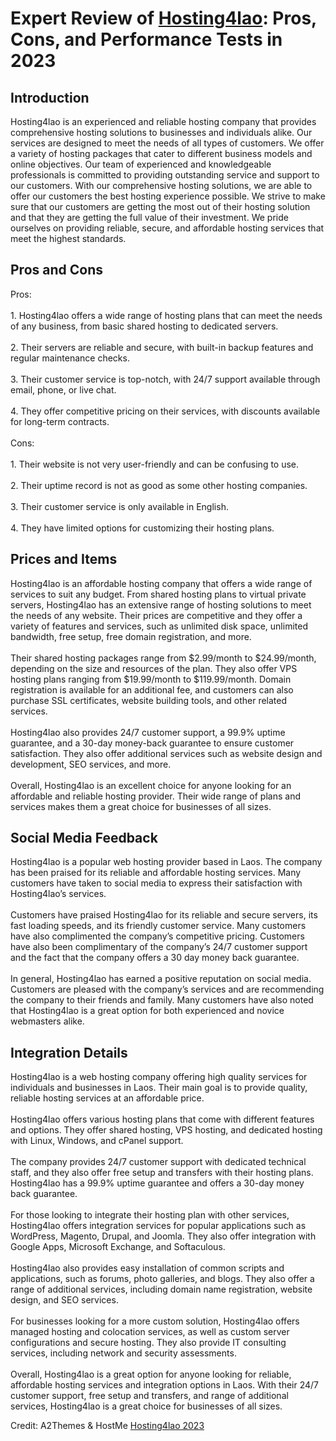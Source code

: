 <h1>Expert Review of <a href="https://a2themes.com/hosting4lao-reviews">Hosting4lao</a>: Pros, Cons, and Performance Tests in 2023</h1>
<h2>Introduction</h2>
Hosting4lao is an experienced and reliable hosting company that provides comprehensive hosting solutions to businesses and individuals alike. Our services are designed to meet the needs of all types of customers. We offer a variety of hosting packages that cater to different business models and online objectives. Our team of experienced and knowledgeable professionals is committed to providing outstanding service and support to our customers. With our comprehensive hosting solutions, we are able to offer our customers the best hosting experience possible. We strive to make sure that our customers are getting the most out of their hosting solution and that they are getting the full value of their investment. We pride ourselves on providing reliable, secure, and affordable hosting services that meet the highest standards.
<h2>Pros and Cons</h2>
Pros:<br><br>1. Hosting4lao offers a wide range of hosting plans that can meet the needs of any business, from basic shared hosting to dedicated servers.<br><br>2. Their servers are reliable and secure, with built-in backup features and regular maintenance checks.<br><br>3. Their customer service is top-notch, with 24/7 support available through email, phone, or live chat.<br><br>4. They offer competitive pricing on their services, with discounts available for long-term contracts.<br><br>Cons:<br><br>1. Their website is not very user-friendly and can be confusing to use.<br><br>2. Their uptime record is not as good as some other hosting companies.<br><br>3. Their customer service is only available in English.<br><br>4. They have limited options for customizing their hosting plans.
<h2>Prices and Items</h2>
Hosting4lao is an affordable hosting company that offers a wide range of services to suit any budget. From shared hosting plans to virtual private servers, Hosting4lao has an extensive range of hosting solutions to meet the needs of any website. Their prices are competitive and they offer a variety of features and services, such as unlimited disk space, unlimited bandwidth, free setup, free domain registration, and more. <br><br>Their shared hosting packages range from $2.99/month to $24.99/month, depending on the size and resources of the plan. They also offer VPS hosting plans ranging from $19.99/month to $119.99/month. Domain registration is available for an additional fee, and customers can also purchase SSL certificates, website building tools, and other related services. <br><br>Hosting4lao also provides 24/7 customer support, a 99.9% uptime guarantee, and a 30-day money-back guarantee to ensure customer satisfaction. They also offer additional services such as website design and development, SEO services, and more. <br><br>Overall, Hosting4lao is an excellent choice for anyone looking for an affordable and reliable hosting provider. Their wide range of plans and services makes them a great choice for businesses of all sizes.
<h2>Social Media Feedback</h2>
Hosting4lao is a popular web hosting provider based in Laos. The company has been praised for its reliable and affordable hosting services. Many customers have taken to social media to express their satisfaction with Hosting4lao’s services.<br><br>Customers have praised Hosting4lao for its reliable and secure servers, its fast loading speeds, and its friendly customer service. Many customers have also complimented the company’s competitive pricing. Customers have also been complimentary of the company’s 24/7 customer support and the fact that the company offers a 30 day money back guarantee.<br><br>In general, Hosting4lao has earned a positive reputation on social media. Customers are pleased with the company’s services and are recommending the company to their friends and family. Many customers have also noted that Hosting4lao is a great option for both experienced and novice webmasters alike.
<h2>Integration Details</h2>
Hosting4lao is a web hosting company offering high quality services for individuals and businesses in Laos. Their main goal is to provide quality, reliable hosting services at an affordable price. <br><br>Hosting4lao offers various hosting plans that come with different features and options. They offer shared hosting, VPS hosting, and dedicated hosting with Linux, Windows, and cPanel support. <br><br>The company provides 24/7 customer support with dedicated technical staff, and they also offer free setup and transfers with their hosting plans. Hosting4lao has a 99.9% uptime guarantee and offers a 30-day money back guarantee. <br><br>For those looking to integrate their hosting plan with other services, Hosting4lao offers integration services for popular applications such as WordPress, Magento, Drupal, and Joomla. They also offer integration with Google Apps, Microsoft Exchange, and Softaculous. <br><br>Hosting4lao also provides easy installation of common scripts and applications, such as forums, photo galleries, and blogs. They also offer a range of additional services, including domain name registration, website design, and SEO services. <br><br>For businesses looking for a more custom solution, Hosting4lao offers managed hosting and colocation services, as well as custom server configurations and secure hosting. They also provide IT consulting services, including network and security assessments. <br><br>Overall, Hosting4lao is a great option for anyone looking for reliable, affordable hosting services and integration options in Laos. With their 24/7 customer support, free setup and transfers, and range of additional services, Hosting4lao is a great choice for businesses of all sizes.
<p>Credit: A2Themes & HostMe <a href="https://a2themes.com/hosting4lao-reviews">Hosting4lao 2023</a></p>